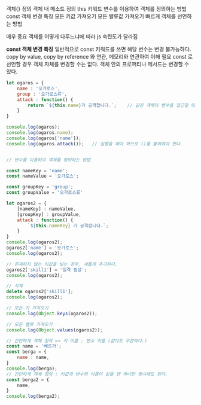 객체{} 정의
객체 내 메소드 정의
this 키워드
변수를 이용하여 객체를 정의하는 방법
const 객체 변경 특징
모든 키값 가져오기
모든 밸류값 가져오기
빠르게 객체를 선언하는 방법


매우 중요
객체를 어떻게 다루느냐에 따라 js 숙련도가 달라짐

**const 객체 변경 특징**
일반적으로 const 키워드를 쓰면 해당 변수는 변경 불가능하다.
copy by value, copy by reference 와 연관, 메모리와 연관하여 이해 필요
const 로 선언할 경우 객체 자체를 변경할 수는 없다.
객체 안의 프로퍼티나 메서드는 변경할 수 있다.

```js
let ogaros = {
    name : '오가로스',
    group : '오가로스류',
    attack : function() {
        return `${this.name}가 공격합니다.`;    // 같은 객체의 변수를 접근할 때 this 키워드를 사용한다.
    }
}

console.log(ogaros);
console.log(ogaros.name);
console.log(ogaros['name']);
console.log(ogaros.attack());   // 실행을 해야 하므로 ()를 붙여줘야 한다.


// 변수를 이용하여 객체를 정의하는 방법

const nameKey = 'name';
const nameValue = '오가로스';

const groupKey = 'group';
const groupValue = '오가로스류'

let ogaros2 = {
    [nameKey] : nameValue,
    [groupKey] : groupValue,
    attack : function() {
        `${this.nameKey} 가 공격합니다.`;
    }
}
console.log(ogaros2);
ogaros2['name'] = '모가로스';
console.log(ogaros2);

// 존재하지 않는 키값을 넣는 경우, 새롭게 추가된다.
ogaros2['skill1'] = '일격 필살';
console.log(ogaros2);

// 삭제
delete ogaros2['skill1'];
console.log(ogaros2);

// 모든 키 가져오기
console.log(Object.keys(ogaros2));

// 모든 밸류 가져오기
console.log(Object.values(ogaros2));

// 간단하게 객체 정의 => 키 이름 : 변수 이름 (같아도 무관하다.)
const name = '베르가';
const berga = {
    name : name,
}
console.log(berga);
// 간단하게 객체 정의 : 키값과 변수의 이름이 같을 땐 하나만 명시해도 된다.
const berga2 = {
    name,
}
console.log(berga2);
```